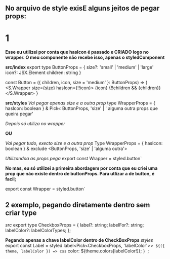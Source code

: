 <!-- https://dev.to/busypeoples/notes-on-typescript-pick-exclude-and-higher-order-components-40cp -->
## No arquivo de style exisE alguns jeitos de pegar props:

# 1

**Esse eu utilizei por conta que hasIcon é passado e CRIADO logo no wrapper. O meu componente não recebe isso, apenas o styledComponent**

**src/index**
export type ButtonProps = {
  size?: 'small' | 'medium' | 'large'
  icon?: JSX.Element
  children: string
}

const Button = ({ children, icon, size = 'medium' }: ButtonProps) => (
  <S.Wrapper size={size} hasIcon={!!icon}> 
      {icon}
      {!!children && <span>{children}</span>}
  </S.Wrapper>
}

**src/styles**
*Vai pegar apenas size e a outra prop*
type WrapperProps = { hasIcon: boolean } & Pick<
  ButtonProps,
  'size' | ' alguma outra props que queira pegar'
>

*Depois só utiliza no wrapper*

**OU**

*Vai pegar tudo, execto size e a outra prop*
Type WrapperProps = { hasIcon: boolean } & exclude
<ButtonProps, 
  'size' | 'alguma outra'> 


*Utilizandoa as props pega*
export const Wrapper = styled.button<WrapperProps>` 

**No mas, eu só utilizei a primeira abordagem por conta que eu criei uma prop que não existe dentro de buttonProps. Para utlizar a de button, é facil;**

export const Wrapper = styled.button<ButtonProps>` 



## 2 exemplo, pegando diretamente dentro sem criar type

*src*
export type CheckboxProps = {
  label?: string;
  labelFor?: string;
  labelColor?: labelColorTypes;
};

**Pegando apenas a chave labelColor dentro de CheckBoxProps**
*styles*
export const Label = styled.label<Pick<CheckboxProps, 'labelColor'>>`
  ${({ theme, labelColor }) => css`
    color: ${theme.colors[labelColor!]};
  `}
`;
